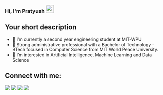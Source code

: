### Hi, I'm Pratyush <img src="https://media.giphy.com/media/hvRJCLFzcasrR4ia7z/giphy.gif" width="25px">
## Your short description
- 🔭 I’m currently a second year engineering student at MIT-WPU
- 🌱  Strong administrative professional with a Bachelor of Technology - BTech focused in Computer Science from MIT World Peace University.
- 👯 I’m interested in Artificial Intelligence, Machine Learning and Data Science

<!-- ❔❔❔❔ means username in below README.md -->
<!-- Also feel free to update second URL to any URL -->
## Connect with me:
[<img src="https://img.shields.io/badge/twitter-%231DA1F2.svg?&style=for-the-badge&logo=twitter&logoColor=white">](https://twitter.com/pratyush___jha?s=08)
[<img src="https://img.shields.io/badge/linkedin-%230077B5.svg?&style=for-the-badge&logo=linkedin&logoColor=white">](https://www.linkedin.com/in/pratyush-jha-58ab291a5/)
[<img src="https://img.shields.io/badge/instagram-%23E4405F.svg?&style=for-the-badge&logo=instagram&logoColor=white">](https://www.instagram.com/pratyush._._._.jha/?hl=en)
[<img src="https://img.shields.io/badge/facebook-%231877F2.svg?&style=for-the-badge&logo=facebook&logoColor=white">](https://www.facebook.com/pratyush.jha.1044/)

